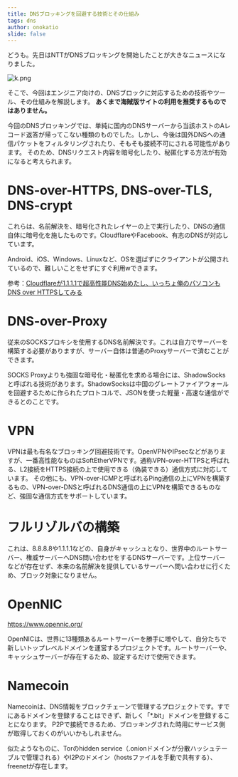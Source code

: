 ```yaml
---
title: DNSブロッキングを回避する技術とその仕組み
tags: dns
author: onokatio
slide: false
---
```

どうも。先日はNTTがDNSブロッキングを開始したことが大きなニュースになりました。

![k.png](https://qiita-image-store.s3.amazonaws.com/0/154157/cfd1ab72-1194-74db-0acf-d29a736a647f.png)

そこで、今回はエンジニア向けの、DNSブロックに対応するための技術やツール、その仕組みを解説します。
**あくまで海賊版サイトの利用を推奨するものではありません。**

今回のDNSブロッキングでは、単純に国内のDNSサーバーから当該ホストのAレコード返答が帰ってこない種類のものでした。しかし、今後は国外DNSへの通信パケットをフィルタリングされたり、そもそも接続不可にされる可能性があります。
そのため、DNSリクエスト内容を暗号化したり、秘匿化する方法が有効になると考えられます。

# DNS-over-HTTPS, DNS-over-TLS, DNS-crypt

これらは、名前解決を、暗号化されたレイヤーの上で実行したり、DNSの通信自体に暗号化を施したものです。CloudflareやFacebook、有志のDNSが対応しています。

Android、iOS、Windows、Linuxなど、OSを選ばずにクライアントが公開されているので、難しいことをせずにすぐ利用wできます。

参考：[Cloudflareが1.1.1.1で超高性能DNS始めたし、いっちょ俺のパソコンもDNS over HTTPSしてみる
](https://qiita.com/onokatio/items/42fb4a2811600680591b)

# DNS-over-Proxy

従来のSOCKSプロキシを使用するDNS名前解決です。これは自力でサーバーを構築する必要がありますが、サーバー自体は普通のProxyサーバーで済むことができます。

SOCKS Proxyよりも強固な暗号化・秘匿化を求める場合には、ShadowSocksと呼ばれる技術があります。ShadowSocksは中国のグレートファイアウォールを回避するために作られたプロトコルで、JSONを使った軽量・高速な通信ができるとのことです。

# VPN

VPNは最も有名なブロッキング回避技術です。OpenVPNやIPsecなどがありますが、一番高性能なものはSoftEtherVPNです。通称VPN-over-HTTPSと呼ばれる、L2接続をHTTPS接続の上で使用できる（偽装できる）通信方式に対応しています。
その他にも、VPN-over-ICMPと呼ばれるPing通信の上にVPNを構築するもの、VPN-over-DNSと呼ばれるDNS通信の上にVPNを構築できるものなど、強固な通信方式をサポートしています。

# フルリゾルバの構築

これは、8.8.8.8や1.1.1.1などの、自身がキャッシュとなり、世界中のルートサーバー、権威サーバーへDNS問い合わせをするDNSサーバーです。上位サーバーなどが存在せず、本来の名前解決を提供しているサーバーへ問い合わせに行くため、ブロック対象になりません。

# OpenNIC

https://www.opennic.org/

OpenNICは、世界に13種類あるルートサーバーを勝手に増やして、自分たちで新しいトップレベルドメインを運営するプロジェクトです。ルートサーバーや、キャッシュサーバーが存在するため、設定するだけで使用できます。

# Namecoin

Namecoinは、DNS情報をブロックチェーンで管理するプロジェクトです。すでにあるドメインを登録することはできず、新しく「*.bit」ドメインを登録することになります。
P2Pで接続できるため、ブロッキングされた時用にサービス側が取得しておくのがいいかもしれません。

似たようなものに、Torのhidden service（.onionドメインが分散ハッシュテーブルで管理される）やI2Pのドメイン（hostsファイルを手動で共有する）、freenetが存在します。

# 

